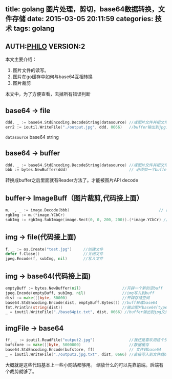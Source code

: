 title: golang 图片处理，剪切，base64数据转换，文件存储
date: 2015-03-05 20:11:59
categories: 技术
tags: golang
---

## AUTH:[PHILO](http://philo.top/about) VERSION:2

本文主要介绍：
1. 图片文件的读写。
2. 图片在go缓存中如何与base64互相转换
3. 图片裁剪

本文中，为了方便查看，去掉所有错误判断

## base64 -> file
```go
ddd, _ := base64.StdEncoding.DecodeString(datasource) //成图片文件并把文件写入到buffer
err2 := ioutil.WriteFile("./output.jpg", ddd, 0666)   //buffer输出到jpg文件中（不做处理，直接写到文件）
```
`datasource` base64 string

## base64 -> buffer
```go
ddd, _ := base64.StdEncoding.DecodeString(datasource) //成图片文件并把文件写入到buffer
bbb := bytes.NewBuffer(ddd)                           // 必须加一个buffer 不然没有read方法就会报错
```
转换成buffer之后里面就有Reader方法了。才能被图片API decode

## buffer-> ImageBuff（图片裁剪,代码接上面）
```go
m, _, _ := image.Decode(bbb)                                       // 图片文件解码
rgbImg := m.(*image.YCbCr)
subImg := rgbImg.SubImage(image.Rect(0, 0, 200, 200)).(*image.YCbCr) //图片裁剪x0 y0 x1 y1
```
## img -> file(代码接上面)

```go
f, _ := os.Create("test.jpg")     //创建文件
defer f.Close()                   //关闭文件
jpeg.Encode(f, subImg, nil)       //写入文件
```

## img -> base64(代码接上面)
```go
emptyBuff := bytes.NewBuffer(nil)                  //开辟一个新的空buff
jpeg.Encode(emptyBuff, subImg, nil)                //img写入到buff
dist := make([]byte, 50000)                        //开辟存储空间
base64.StdEncoding.Encode(dist, emptyBuff.Bytes()) //buff转成base64
fmt.Println(string(dist))                          //输出图片base64(type = []byte)
_ = ioutil.WriteFile("./base64pic.txt", dist, 0666) //buffer输出到jpg文件中（不做处理，直接写到文件）
```

## imgFile -> base64
```go
ff, _ := ioutil.ReadFile("output2.jpg")               //我还是喜欢用这个快速读文件
bufstore := make([]byte, 5000000)                     //数据缓存
base64.StdEncoding.Encode(bufstore, ff)               // 文件转base64
_ = ioutil.WriteFile("./output2.jpg.txt", dist, 0666) //直接写入到文件就ok完活了。
```

大概就是这些代码基本上一些小网站都够用。
缩放什么的可以先靠前端。后端有个裁剪就够了。
